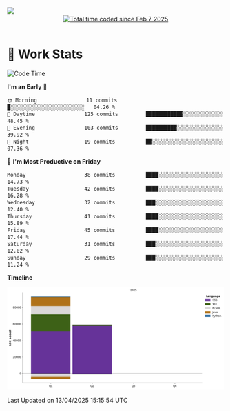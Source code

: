 <img src="https://capsule-render.vercel.app/api?type=waving&color=E0D7C8&height=200&section=header&text=Jeong8333&animation=fadeIn&fontColor=6D4930&fontSize=65&fontAlignY=60&stroke=6D4930&strokeWidth=3" />

<div align = center>
<a href="https://wakatime.com/@9207cd9b-e0ca-4b15-bb6a-6ad0a31854f8"><img src="https://wakatime.com/badge/user/9207cd9b-e0ca-4b15-bb6a-6ad0a31854f8.svg" alt="Total time coded since Feb 7 2025" /></a>
</div>
<br>

# 📝 **Work Stats**


<!--START_SECTION:waka-->
![Code Time](http://img.shields.io/badge/Code%20Time-9%20hrs%2027%20mins-blue)

**I'm an Early 🐤** 

```text
🌞 Morning                11 commits          █░░░░░░░░░░░░░░░░░░░░░░░░   04.26 % 
🌆 Daytime                125 commits         ████████████░░░░░░░░░░░░░   48.45 % 
🌃 Evening                103 commits         ██████████░░░░░░░░░░░░░░░   39.92 % 
🌙 Night                  19 commits          ██░░░░░░░░░░░░░░░░░░░░░░░   07.36 % 
```
📅 **I'm Most Productive on Friday** 

```text
Monday                   38 commits          ████░░░░░░░░░░░░░░░░░░░░░   14.73 % 
Tuesday                  42 commits          ████░░░░░░░░░░░░░░░░░░░░░   16.28 % 
Wednesday                32 commits          ███░░░░░░░░░░░░░░░░░░░░░░   12.40 % 
Thursday                 41 commits          ████░░░░░░░░░░░░░░░░░░░░░   15.89 % 
Friday                   45 commits          ████░░░░░░░░░░░░░░░░░░░░░   17.44 % 
Saturday                 31 commits          ███░░░░░░░░░░░░░░░░░░░░░░   12.02 % 
Sunday                   29 commits          ███░░░░░░░░░░░░░░░░░░░░░░   11.24 % 
```


**Timeline**

![Lines of Code chart](https://raw.githubusercontent.com/Jeong8333/Jeong8333/main/assets/bar_graph.png)


 Last Updated on 13/04/2025 15:15:54 UTC
<!--END_SECTION:waka-->

